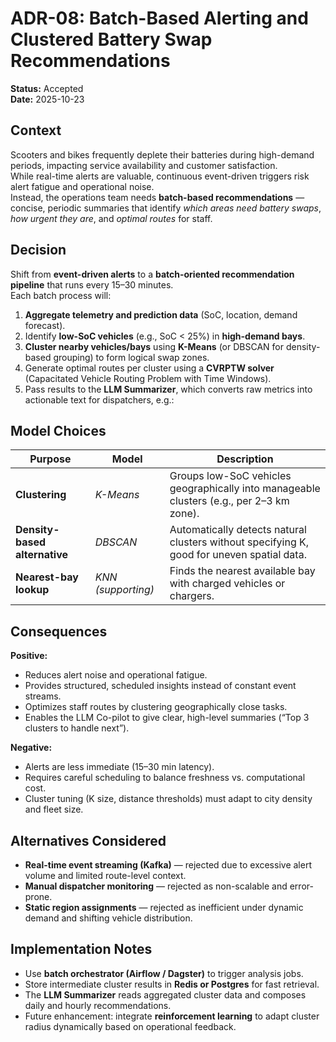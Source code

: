 # ADR-08: Batch-Based Alerting and Clustered Battery Swap Recommendations

**Status:** Accepted  
**Date:** 2025-10-23  

## Context
Scooters and bikes frequently deplete their batteries during high-demand periods, impacting service availability and customer satisfaction.  
While real-time alerts are valuable, continuous event-driven triggers risk alert fatigue and operational noise.  
Instead, the operations team needs **batch-based recommendations** — concise, periodic summaries that identify *which areas need battery swaps*, *how urgent they are*, and *optimal routes* for staff.  

## Decision
Shift from **event-driven alerts** to a **batch-oriented recommendation pipeline** that runs every 15–30 minutes.  
Each batch process will:
1. **Aggregate telemetry and prediction data** (SoC, location, demand forecast).  
2. Identify **low-SoC vehicles** (e.g., SoC < 25%) in **high-demand bays**.  
3. **Cluster nearby vehicles/bays** using **K-Means** (or DBSCAN for density-based grouping) to form logical swap zones.  
4. Generate optimal routes per cluster using a **CVRPTW solver** (Capacitated Vehicle Routing Problem with Time Windows).  
5. Pass results to the **LLM Summarizer**, which converts raw metrics into actionable text for dispatchers, e.g.:

## Model Choices
| Purpose | Model | Description |
|----------|--------|-------------|
| **Clustering** | *K-Means* | Groups low-SoC vehicles geographically into manageable clusters (e.g., per 2–3 km zone). |
| **Density-based alternative** | *DBSCAN* | Automatically detects natural clusters without specifying K, good for uneven spatial data. |
| **Nearest-bay lookup** | *KNN (supporting)* | Finds the nearest available bay with charged vehicles or chargers. |

## Consequences
**Positive:**
- Reduces alert noise and operational fatigue.  
- Provides structured, scheduled insights instead of constant event streams.  
- Optimizes staff routes by clustering geographically close tasks.  
- Enables the LLM Co-pilot to give clear, high-level summaries (“Top 3 clusters to handle next”).  

**Negative:**
- Alerts are less immediate (15–30 min latency).  
- Requires careful scheduling to balance freshness vs. computational cost.  
- Cluster tuning (K size, distance thresholds) must adapt to city density and fleet size.  

## Alternatives Considered
- **Real-time event streaming (Kafka)** — rejected due to excessive alert volume and limited route-level context.  
- **Manual dispatcher monitoring** — rejected as non-scalable and error-prone.  
- **Static region assignments** — rejected as inefficient under dynamic demand and shifting vehicle distribution.  

## Implementation Notes
- Use **batch orchestrator (Airflow / Dagster)** to trigger analysis jobs.  
- Store intermediate cluster results in **Redis or Postgres** for fast retrieval.  
- The **LLM Summarizer** reads aggregated cluster data and composes daily and hourly recommendations.  
- Future enhancement: integrate **reinforcement learning** to adapt cluster radius dynamically based on operational feedback.  

